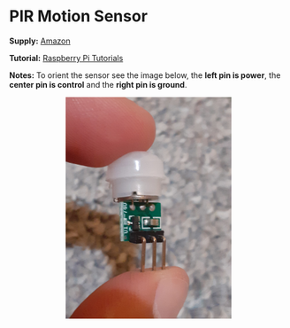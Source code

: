 # PIR Motion Sensor

**Supply:** [Amazon](https://www.amazon.ca/gp/product/B07GJDJV63/ref=ppx_yo_dt_b_asin_title_o06_s01?ie=UTF8&psc=1)

**Tutorial:** [Raspberry Pi Tutorials](https://tutorials-raspberrypi.com/connect-and-control-raspberry-pi-motion-detector-pir)

**Notes:** To orient the sensor see the image below, the **left pin is power**, the **center pin is control** and the **right pin is ground**.

<p align="center"><img width="300" height="400" src="https://github.com/jgphilpott/sensors/blob/main/PIR_Motion_Sensor/PIR_Motion_Sensor.jpg"></p>

